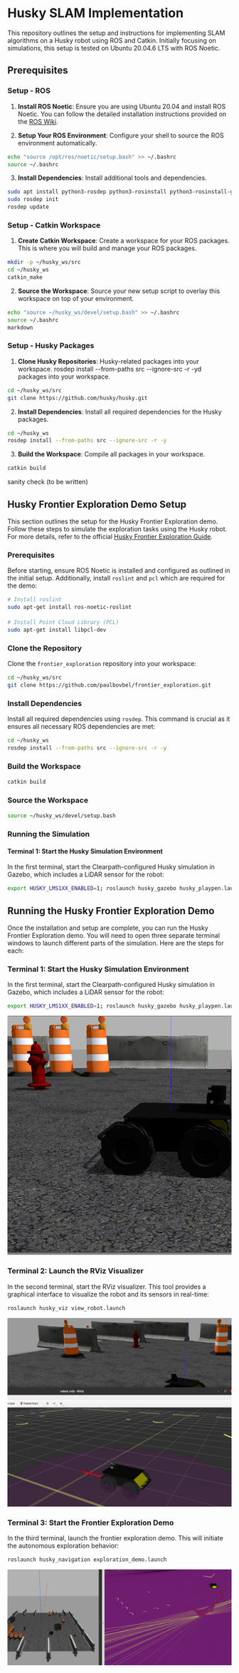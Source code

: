 # Husky SLAM Implementation

This repository outlines the setup and instructions for implementing SLAM algorithms on a Husky robot using ROS and Catkin. Initially focusing on simulations, this setup is tested on Ubuntu 20.04.6 LTS with ROS Noetic.
## Prerequisites 
### Setup - ROS

1. **Install ROS Noetic**: Ensure you are using Ubuntu 20.04 and install ROS Noetic. You can follow the detailed installation instructions provided on the [ROS Wiki](http://wiki.ros.org/noetic/Installation/Ubuntu).

2. **Setup Your ROS Environment**: Configure your shell to source the ROS environment automatically.

```bash
echo "source /opt/ros/noetic/setup.bash" >> ~/.bashrc
source ~/.bashrc
```

3. **Install Dependencies**: Install additional tools and dependencies.

```bash
sudo apt install python3-rosdep python3-rosinstall python3-rosinstall-generator python3-wstool build-essential
sudo rosdep init
rosdep update
```

   

### Setup - Catkin Workspace

1. **Create Catkin Workspace**: Create a workspace for your ROS packages. This is where you will build and manage your ROS packages.
```bash
mkdir -p ~/husky_ws/src
cd ~/husky_ws
catkin_make
```

2. **Source the Workspace**: Source your new setup script to overlay this workspace on top of your environment.

```bash
echo "source ~/husky_ws/devel/setup.bash" >> ~/.bashrc
source ~/.bashrc
markdown
```


### Setup - Husky Packages

1. **Clone Husky Repositories**: Husky-related packages into your workspace.
rosdep install --from-paths src --ignore-src -r -yd packages into your workspace.

```bash
cd ~/husky_ws/src
git clone https://github.com/husky/husky.git
```

2. **Install Dependencies**: Install all required dependencies for the Husky packages.

```bash
cd ~/husky_ws
rosdep install --from-paths src --ignore-src -r -y
```

3. **Build the Workspace**: Compile all packages in your workspace.

```bash
catkin build
```

sanity check (to be written)


## Husky Frontier Exploration Demo Setup

This section outlines the setup for the Husky Frontier Exploration demo. Follow these steps to simulate the exploration tasks using the Husky robot. For more details, refer to the official [Husky Frontier Exploration Guide](https://www.clearpathrobotics.com/assets/guides/melodic/husky/HuskyFrontiers.html).

### Prerequisites

Before starting, ensure ROS Noetic is installed and configured as outlined in the initial setup. Additionally, install `roslint` and `pcl` which are required for the demo:

```bash
# Install roslint
sudo apt-get install ros-noetic-roslint

# Install Point Cloud Library (PCL)
sudo apt-get install libpcl-dev
```

### Clone the Repository

Clone the `frontier_exploration` repository into your workspace:

```bash
cd ~/husky_ws/src
git clone https://github.com/paulbovbel/frontier_exploration.git
```

### Install Dependencies

Install all required dependencies using `rosdep`. This command is crucial as it ensures all necessary ROS dependencies are met:

```bash
cd ~/husky_ws
rosdep install --from-paths src --ignore-src -r -y
```

### Build the Workspace

```bash
catkin build
```

### Source the Workspace
```bash
source ~/husky_ws/devel/setup.bash
```

### Running the Simulation

#### Terminal 1: Start the Husky Simulation Environment

In the first terminal, start the Clearpath-configured Husky simulation in Gazebo, which includes a LiDAR sensor for the robot:

```bash
export HUSKY_LMS1XX_ENABLED=1; roslaunch husky_gazebo husky_playpen.launch
```

## Running the Husky Frontier Exploration Demo

Once the installation and setup are complete, you can run the Husky Frontier Exploration demo. You will need to open three separate terminal windows to launch different parts of the simulation. Here are the steps for each:

### Terminal 1: Start the Husky Simulation Environment

In the first terminal, start the Clearpath-configured Husky simulation in Gazebo, which includes a LiDAR sensor for the robot:

```bash
export HUSKY_LMS1XX_ENABLED=1; roslaunch husky_gazebo husky_playpen.launch
```
![Husky Gazebo Simulation](/images/husky_gazebo.png)

### Terminal 2: Launch the RViz Visualizer

In the second terminal, start the RViz visualizer. This tool provides a graphical interface to visualize the robot and its sensors in real-time:

```bash
roslaunch husky_viz view_robot.launch
```
![Husky RViz Simulation](/images/husky_rviz.png)

### Terminal 3: Start the Frontier Exploration Demo

In the third terminal, launch the frontier exploration demo. This will initiate the autonomous exploration behavior:

```bash
roslaunch husky_navigation exploration_demo.launch
```
![Husky Exploration Visualized](/images/exploration.png)
